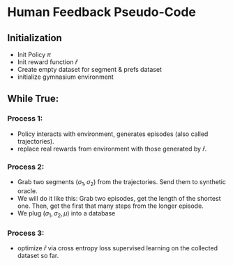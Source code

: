 # Human Feedback  Pseudo-Code

## Initialization
- Init Policy $\pi$
- Init reward function $\hat{r}$
- Create empty dataset for segment & prefs dataset
- initialize gymnasium environment

## While True:
### Process 1:
- Policy interacts with environment, generates episodes (also called trajectories).
- replace real rewards from environment with those generated by  $\hat{r}$.


### Process 2:
- Grab two segments $(\sigma_1, \sigma_2)$ from the trajectories. Send them to synthetic oracle.
- We will do it like this: Grab two episodes, get the length of the shortest one. Then, get the first that many steps from the longer episode.
- We plug $(\sigma_1, \sigma_2, \mu)$ into a database


### Process 3:
- optimize $\hat{r}$ via cross entropy loss supervised learning on the collected dataset so far.